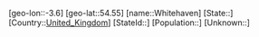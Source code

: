﻿---
location: [54.55,-3.6]
type: City
tags:
- geo/City


SpocWebEntityId: 35586
isDeleted: false
confidential: public

---
[geo-lon::-3.6]
[geo-lat::54.55]
[name::Whitehaven]
[State::]
[Country::[United_Kingdom](geo/Continent/Europe/United_Kingdom.md)]
[StateId::]
[Population::]
[Unknown::]

